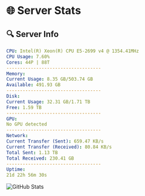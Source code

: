 # 🌐 Server Stats
## 🔍 Server Info
```yaml
CPU: Intel(R) Xeon(R) CPU E5-2699 v4 @ 1354.41MHz
CPU Usage: 7.60%
Cores: 44P | 88T
-----------------------------------
Memory:
Current Usage: 8.35 GB/503.74 GB
Available: 491.93 GB
-----------------------------------
Disk:
Current Usage: 32.31 GB/1.71 TB
Free: 1.59 TB
-----------------------------------
GPU:
No GPU detected
-----------------------------------
Network:
Current Transfer (Sent): 659.47 KB/s
Current Transfer (Received): 80.84 KB/s
Total Sent: 1.13 TB
Total Received: 230.41 GB
-----------------------------------
Uptime:
21d 22h 56m 30s
```
![GitHub Stats](https://img.shields.io/badge/Updated-2025-05-11_16:05:18-blue)